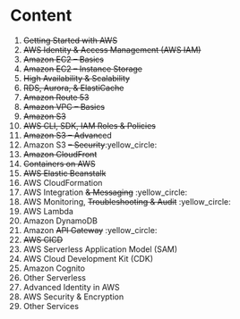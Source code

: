 # Content

1. ~~Getting Started with AWS~~
2. ~~AWS Identity & Access Management (AWS IAM)~~
3. ~~Amazon EC2 – Basics~~
4. ~~Amazon EC2 – Instance Storage~~
5. ~~High Availability & Scalability~~
6. ~~RDS, Aurora, & ElastiCache~~
7. ~~Amazon Route 53~~
8. ~~Amazon VPC – Basics~~
9. ~~Amazon S3~~
10. ~~AWS CLI, SDK, IAM Roles & Policies~~
11. ~~Amazon S3 – Advanc~~ed
12. Amazon S3 ~~– Security~~:yellow\_circle:
13. ~~Amazon CloudFront~~
14. ~~Containers on AWS~~
15. ~~AWS Elastic Beanstalk~~
16. AWS CloudFormation
17. AWS Integration ~~& Messaging~~ :yellow\_circle:
18. AWS Monitoring, ~~Troubleshooting & Audit~~ :yellow\_circle:
19. AWS Lambda
20. Amazon DynamoDB
21. Amazon ~~API Gateway~~ :yellow\_circle:
22. ~~AWS CICD~~
23. AWS Serverless Application Model (SAM)
24. AWS Cloud Development Kit (CDK)
25. Amazon Cognito
26. Other Serverless
27. Advanced Identity in AWS
28. AWS Security & Encryption
29. Other Services

